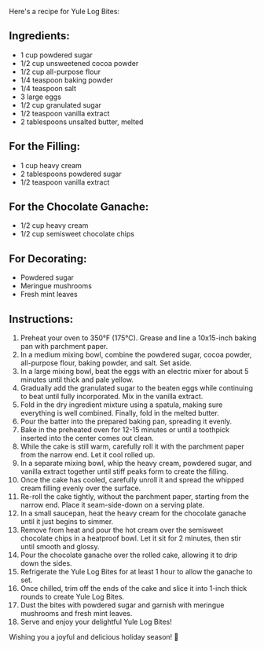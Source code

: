 Here's a recipe for Yule Log Bites:

## Ingredients:

- 1 cup powdered sugar
- 1/2 cup unsweetened cocoa powder
- 1/2 cup all-purpose flour
- 1/4 teaspoon baking powder
- 1/4 teaspoon salt
- 3 large eggs
- 1/2 cup granulated sugar
- 1/2 teaspoon vanilla extract
- 2 tablespoons unsalted butter, melted

## For the Filling:

- 1 cup heavy cream
- 2 tablespoons powdered sugar
- 1/2 teaspoon vanilla extract

## For the Chocolate Ganache:

- 1/2 cup heavy cream
- 1/2 cup semisweet chocolate chips

## For Decorating:

- Powdered sugar
- Meringue mushrooms
- Fresh mint leaves

## Instructions:

1. Preheat your oven to 350°F (175°C). Grease and line a 10x15-inch baking pan with parchment paper.
2. In a medium mixing bowl, combine the powdered sugar, cocoa powder, all-purpose flour, baking powder, and salt. Set aside.
3. In a large mixing bowl, beat the eggs with an electric mixer for about 5 minutes until thick and pale yellow.
4. Gradually add the granulated sugar to the beaten eggs while continuing to beat until fully incorporated. Mix in the vanilla extract.
5. Fold in the dry ingredient mixture using a spatula, making sure everything is well combined. Finally, fold in the melted butter.
6. Pour the batter into the prepared baking pan, spreading it evenly.
7. Bake in the preheated oven for 12-15 minutes or until a toothpick inserted into the center comes out clean.
8. While the cake is still warm, carefully roll it with the parchment paper from the narrow end. Let it cool rolled up.
9. In a separate mixing bowl, whip the heavy cream, powdered sugar, and vanilla extract together until stiff peaks form to create the filling.
10. Once the cake has cooled, carefully unroll it and spread the whipped cream filling evenly over the surface.
11. Re-roll the cake tightly, without the parchment paper, starting from the narrow end. Place it seam-side-down on a serving plate.
12. In a small saucepan, heat the heavy cream for the chocolate ganache until it just begins to simmer.
13. Remove from heat and pour the hot cream over the semisweet chocolate chips in a heatproof bowl. Let it sit for 2 minutes, then stir until smooth and glossy.
14. Pour the chocolate ganache over the rolled cake, allowing it to drip down the sides.
15. Refrigerate the Yule Log Bites for at least 1 hour to allow the ganache to set.
16. Once chilled, trim off the ends of the cake and slice it into 1-inch thick rounds to create Yule Log Bites.
17. Dust the bites with powdered sugar and garnish with meringue mushrooms and fresh mint leaves.
18. Serve and enjoy your delightful Yule Log Bites!

Wishing you a joyful and delicious holiday season! 🎄
